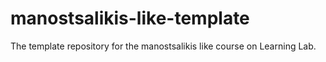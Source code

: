 # manostsalikis-like-template
The template repository for the manostsalikis like course on Learning Lab.
